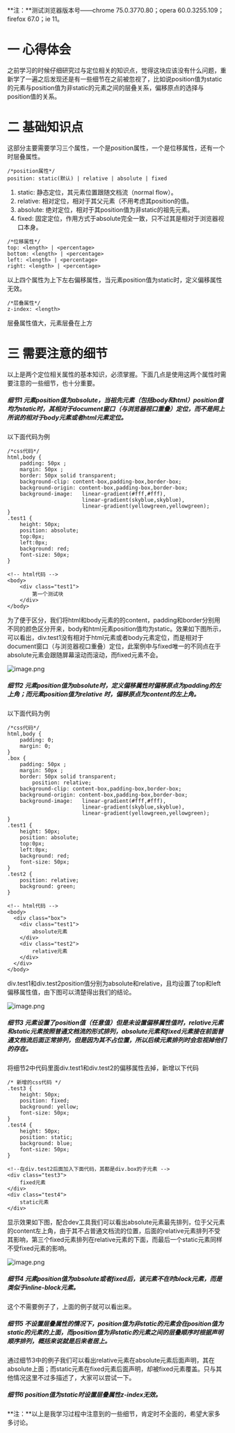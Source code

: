 **注：**测试浏览器版本号——chrome 75.0.3770.80；opera 60.0.3255.109；firefox 67.0；ie 11。
# 一 心得体会
之前学习的时候仔细研究过与定位相关的知识点，觉得这块应该没有什么问题，重新学了一遍之后发现还是有一些细节在之前被忽视了，比如说position值为static的元素与position值为非static的元素之间的层叠关系，偏移原点的选择与position值的关系。
# 二 基础知识点
这部分主要需要学习三个属性，一个是position属性，一个是位移属性，还有一个时层叠属性。
```
/*position属性*/
position: static(默认) | relative | absolute | fixed
```
1. static: 静态定位，其元素位置跟随文档流（normal flow）。
2. relative: 相对定位，相对于其父元素（不用考虑其position的值。
3. absolute: 绝对定位，相对于其position值为非static的祖先元素。
4. fixed: 固定定位，作用方式于absolute完全一致，只不过其是相对于浏览器视口本身。
```
/*位移属性*/
top: <length> | <percentage>
bottom: <length> | <percentage>
left: <length> | <percentage>
right: <length> | <percentage>
```
以上四个属性为上下左右偏移属性，当元素position值为static时，定义偏移属性无效。
```
/*层叠属性*/
z-index: <length>
```
层叠属性值大，元素层叠在上方
# 三 需要注意的细节
以上是两个定位相关属性的基本知识，必须掌握。下面几点是使用这两个属性时需要注意的一些细节，也十分重要。
##### 细节1 元素position值为absolute，当祖先元素（包括body和html）position值均为static时，其相对于document窗口（与浏览器视口重叠）定位，而不是网上所说的相对于body元素或者html元素定位。
以下面代码为例
```
/*css代码*/
html,body {
	padding: 50px ;
	margin: 50px ;
	border: 50px solid transparent;
	background-clip: content-box,padding-box,border-box;
	background-origin: content-box,padding-box,border-box;
	background-image: 	linear-gradient(#fff,#fff),
						linear-gradient(skyblue,skyblue),
						linear-gradient(yellowgreen,yellowgreen);
}
.test1 {
	height: 50px;
	position: absolute;
	top:0px;
	left:0px;
	background: red;
	font-size: 50px;
}
```
```
<!-- html代码 -->
<body>
	<div class="test1">
		第一个测试块
	</div>
</body>
```
为了便于区分，我们将html和body元素的的content，padding和border分别用不同的颜色区分开来，body和html元素position值均为static。效果如下图所示，可以看出，div.test1没有相对于html元素或者body元素定位，而是相对于document窗口（与浏览器视口重叠）定位，此案例中与fixed唯一的不同点在于absolute元素会跟随屏幕滚动而滚动，而fixed元素不会。

![image.png](https://upload-images.jianshu.io/upload_images/13112949-9c785780a2ec4ca4.png?imageMogr2/auto-orient/strip%7CimageView2/2/w/1240)

##### 细节2 元素position值为absolute时，定义偏移属性时偏移原点为padding的左上角；而元素position值为relative 时，偏移原点为content的左上角。
以下面代码为例
```
/*css代码*/
html,body {
	padding: 0;
	margin: 0;
}
.box {
	padding: 50px ;
	margin: 50px ;
	border: 50px solid transparent;
        position: relative;
	background-clip: content-box,padding-box,border-box;
	background-origin: content-box,padding-box,border-box;
	background-image: 	linear-gradient(#fff,#fff),
						linear-gradient(skyblue,skyblue),
						linear-gradient(yellowgreen,yellowgreen);
}
.test1 {
	height: 50px;
	position: absolute;
	top:0px;
	left:0px;
	background: red;
	font-size: 50px;
}
.test2 {
	position: relative;
	background: green;
}
```
```
<!-- html代码 -->
<body>
  <div class="box">
	<div class="test1">
		absolute元素
	</div>
	<div class="test2">
		relative元素
	</div>
  </div>
</body>
```
div.test1和div.test2position值分别为absolute和relative，且均设置了top和left偏移属性值，由下图可以清楚得出我们的结论。

![image.png](https://upload-images.jianshu.io/upload_images/13112949-70caa0e0d4d5cb67.png?imageMogr2/auto-orient/strip%7CimageView2/2/w/1240)
##### 细节3 元素设置了position值（任意值）但是未设置偏移属性值时，relative元素和static元素按照普通文档流的形式排列，absolute元素和fixed元素接在前面普通文档流后面正常排列，但是因为其不占位置，所以后续元素排列时会忽视掉他们的存在。
将细节2中代码里面div.test1和div.test2的偏移属性去掉，新增以下代码
```
/* 新增的css代码 */
.test3 {
	height: 50px;
	position: fixed;
	background: yellow;
	font-size: 50px;
}
.test4 {
	height: 50px;
	position: static;
	background: blue;
	font-size: 50px;
}
```
```
<!--在div.test2后面加入下面代码，其都是div.box的子元素 -->
<div class="test3">
	fixed元素
</div>
<div class="test4">
	static元素
</div>
```
显示效果如下图，配合dev工具我们可以看出absolute元素最先排列，位于父元素的content左上角，由于其不占普通文档流的位置，后面的relative元素排列不受其影响，第三个fixed元素排列在relative元素的下面，而最后一个static元素同样不受fixed元素的影响。

![image.png](https://upload-images.jianshu.io/upload_images/13112949-c79c05537466c9a1.png?imageMogr2/auto-orient/strip%7CimageView2/2/w/1240)

##### 细节4 元素position值为absolute或者fixed后，该元素不在时block元素，而是类似于inline-block元素。
这个不需要例子了，上面的例子就可以看出来。

##### 细节5 不设置层叠属性的情况下，position值为非static的元素会在position值为static的元素的上面，而position值为非static的元素之间的层叠顺序时根据声明顺序排列，概括来说就是后来者居上。
通过细节3中的例子我们可以看出relative元素在absolute元素后面声明，其在absolute上面；而static元素在fixed元素后面声明，却被fixed元素覆盖。只与其他情况这里不过多描述了，大家可以尝试一下。
##### 细节6 position值为static时设置层叠属性z-index无效。

**注：**以上是我学习过程中注意到的一些细节，肯定时不全面的，希望大家多多讨论。
